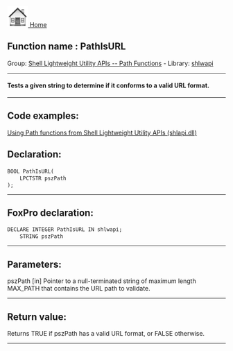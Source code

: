 [<img src="../../images/home.png"> Home ](https://github.com/VFPX/Win32API)  

## Function name : PathIsURL
Group: [Shell Lightweight Utility APIs -- Path Functions](../../functions_group.md#Shell_Lightweight_Utility_APIs_--_Path_Functions)  -  Library: [shlwapi](../../../libraries.md#shlwapi)  
***  


#### Tests a given string to determine if it conforms to a valid URL format.
***  


## Code examples:
[Using Path functions from Shell Lightweight Utility APIs (shlapi.dll)](../../samples/sample_178.md)  

## Declaration:
```foxpro  
BOOL PathIsURL(
    LPCTSTR pszPath
);  
```  
***  


## FoxPro declaration:
```foxpro  
DECLARE INTEGER PathIsURL IN shlwapi;
	STRING pszPath  
```  
***  


## Parameters:
pszPath 
[in] Pointer to a null-terminated string of maximum length MAX_PATH that contains the URL path to validate.  
***  


## Return value:
Returns TRUE if pszPath has a valid URL format, or FALSE otherwise.  
***  


